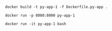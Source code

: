 ```
docker build -t py-app-1 -f Dockerfile.py-app .
```

```
docker run -p 8080:8000 py-app-1 
```

```
docker run -it py-app-1 bash
```